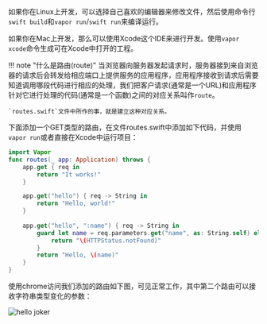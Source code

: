 如果你在Linux上开发，可以选择自己喜欢的编辑器来修改文件，然后使用命令行`swift build`和`vapor run`/`swift run`来编译运行。

如果你在Mac上开发，那么可以使用Xcode这个IDE来进行开发。使用`vapor xcode`命令生成可在Xcode中打开的工程。

!!! note "什么是路由(route)"
    当浏览器向服务器发起请求时，服务器接到来自浏览器的请求后会转发给相应端口上提供服务的应用程序，应用程序接收到请求后需要知道调用哪段代码进行相应的处理，我们把客户请求(通常是一个URL)和应用程序针对它进行处理的代码(通常是一个函数)之间的对应关系叫作`route`。
    
    `routes.swift`文件中所作的事，就是建立这种对应关系。

下面添加一个GET类型的路由，在文件routes.swift中添加如下代码，并使用`vapor run`或者直接在Xcode中运行项目：

```swift hl_lines="11-16"
import Vapor
func routes(_ app: Application) throws {
    app.get { req in
        return "It works!"
    }

    app.get("hello") { req -> String in
        return "Hello, world!"
    }
    
    app.get("hello", ":name") { req -> String in
        guard let name = req.parameters.get("name", as: String.self) else {
            return "\(HTTPStatus.notFound)"
        }
        return "Hello, \(name)"
    }
}
```

使用chrome访问我们添加的路由如下图，可见正常工作，其中第二个路由可以接收字符串类型变化的参数：

![hello joker](/assets/hello-joker.png)

